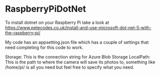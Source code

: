 # RaspberryPiDotNet

To install dotnet on your Raspberry Pi take a look at https://www.petecodes.co.uk/install-and-use-microsoft-dot-net-5-with-the-raspberry-pi/

My code has an appsetting.json file which has a couple of settings that need completing for this code to work.

Storage: This is the connection string for Azure Blob Storage
LocalPath: This is the path to where the camera will save its photos to, something like /home/pi/ is all you need but feel free to specify what you need.
